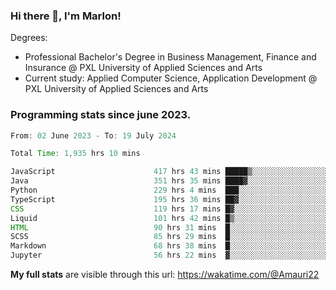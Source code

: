 
### Hi there 👋, I'm Marlon!

Degrees: 
- Professional Bachelor's Degree in Business Management, Finance and Insurance @ PXL University of Applied Sciences and Arts
- Current study: Applied Computer Science, Application Development @ PXL University of Applied Sciences and Arts

### Programming stats since june 2023.
<!--START_SECTION:waka-->

```java
From: 02 June 2023 - To: 19 July 2024

Total Time: 1,935 hrs 10 mins

JavaScript                      417 hrs 43 mins █████▒░░░░░░░░░░░░░░░░░░░   21.46 %
Java                            351 hrs 35 mins ████▓░░░░░░░░░░░░░░░░░░░░   18.06 %
Python                          229 hrs 4 mins  ███░░░░░░░░░░░░░░░░░░░░░░   11.77 %
TypeScript                      195 hrs 36 mins ██▓░░░░░░░░░░░░░░░░░░░░░░   10.05 %
CSS                             119 hrs 17 mins █▓░░░░░░░░░░░░░░░░░░░░░░░   06.13 %
Liquid                          101 hrs 42 mins █▒░░░░░░░░░░░░░░░░░░░░░░░   05.22 %
HTML                            90 hrs 31 mins  █░░░░░░░░░░░░░░░░░░░░░░░░   04.65 %
SCSS                            85 hrs 29 mins  █░░░░░░░░░░░░░░░░░░░░░░░░   04.39 %
Markdown                        68 hrs 38 mins  █░░░░░░░░░░░░░░░░░░░░░░░░   03.53 %
Jupyter                         56 hrs 22 mins  ▓░░░░░░░░░░░░░░░░░░░░░░░░   02.90 %
```

<!--END_SECTION:waka-->
**My full stats** are visible through this url: https://wakatime.com/@Amauri22
